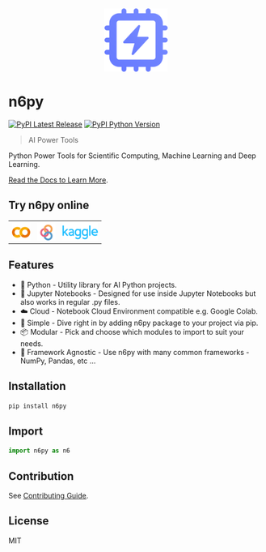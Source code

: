 &nbsp;

<p align="center">
  <a href="https://py.n6.ai" target="_blank" rel="noopener noreferrer">
    <img src=".github/img/n6py.svg" alt="n6py" width="125" height="auto">
  </a>
</p>

# n6py

[![PyPI Latest Release](https://img.shields.io/pypi/v/n6py?color=%23141414&style=for-the-badge)](https://pypi.org/project/n6py)
[![PyPI Python Version](https://img.shields.io/pypi/pyversions/n6py?color=%23141414&style=for-the-badge)](https://pypi.org/project/n6py)

> AI Power Tools

Python Power Tools for Scientific Computing, Machine Learning and Deep Learning.

[Read the Docs to Learn More](https://py.n6.ai).

## Try n6py online

<table>
  <tbody>
    <tr>
      <td>
        <a href="https://colab.research.google.com/github/n6ai/n6py/blob/main/notebooks/n6py-demo-colab.ipynb">
          <img height="36" src=".github/img/colab.svg" />
        </a>
      </td>
      <td>
        <a href="https://mybinder.org/v2/git/https%3A%2F%2Fgithub.com%2Fn6ai%2Fn6py/HEAD?labpath=%2Fnotebooks%2Fn6py-demo-colab.ipynb">
          <img height="36" src=".github/img/binder.svg" />
        </a>
      </td>
      <td>
        <a href="https://kaggle.com/kernels/welcome?src=https://github.com/n6ai/n6py/blob/main/notebooks/n6py-demo-colab.ipynb">
          <img height="36" src=".github/img/kaggle.svg" />
        </a>
      </td>
    </tr>
  </tbody>
</table>

## Features

- 🐍 Python - Utility library for AI Python projects.
- 📃 Jupyter Notebooks - Designed for use inside Jupyter Notebooks but also works in regular .py files.
- ☁️ Cloud - Notebook Cloud Environment compatible e.g. Google Colab.
- 👶 Simple - Dive right in by adding n6py package to your project via pip.
- 📦 Modular - Pick and choose which modules to import to suit your needs.
- 🎲 Framework Agnostic - Use n6py with many common frameworks - NumPy, Pandas, etc ...

## Installation

```sh
pip install n6py
```

## Import

```py
import n6py as n6
```

## Contribution

See [Contributing Guide](https://github.com/n6ai/n6py/blob/main/.github/CONTRIBUTING.md).

## License

MIT
